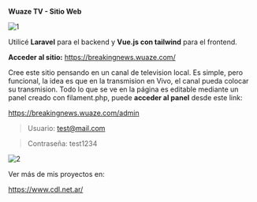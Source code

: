 **Wuaze TV - Sitio Web**

![1](https://github.com/user-attachments/assets/88dd9d55-b128-4fe5-86b3-74474f765429)


Utilicé **Laravel** para el backend y **Vue.js con tailwind** para el frontend. 

**Acceder al sitio:**
https://breakingnews.wuaze.com/

Cree este sitio pensando en un canal de television local. Es simple, pero funcional, la idea es que en la transmision en Vivo, el canal pueda colocar su transmision. Todo lo que se ve en la página es editable mediante un panel creado con filament.php, puede **acceder al panel** desde este link: 

https://breakingnews.wuaze.com/admin

> Usuario: test@mail.com

> Contraseña: test1234

![2](https://github.com/user-attachments/assets/4e4e3aa2-45b4-4dbf-bfa7-25ef015db49a)


Ver más de mis proyectos en: 

https://www.cdl.net.ar/
